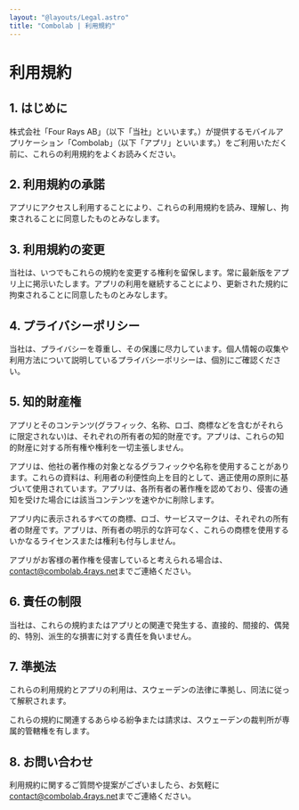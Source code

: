```yaml
---
layout: "@layouts/Legal.astro"
title: "Combolab | 利用規約"
---
```


# 利用規約

## 1. はじめに

株式会社「Four Rays AB」（以下「当社」といいます。）が提供するモバイルアプリケーション「Combolab」（以下「アプリ」といいます。）をご利用いただく前に、これらの利用規約をよくお読みください。

## 2. 利用規約の承諾

アプリにアクセスし利用することにより、これらの利用規約を読み、理解し、拘束されることに同意したものとみなします。

## 3. 利用規約の変更

当社は、いつでもこれらの規約を変更する権利を留保します。常に最新版をアプリ上に掲示いたします。アプリの利用を継続することにより、更新された規約に拘束されることに同意したものとみなします。

## 4. プライバシーポリシー

当社は、プライバシーを尊重し、その保護に尽力しています。個人情報の収集や利用方法について説明しているプライバシーポリシーは、個別にご確認ください。

## 5. 知的財産権

アプリとそのコンテンツ(グラフィック、名称、ロゴ、商標などを含むがそれらに限定されない)は、それぞれの所有者の知的財産です。アプリは、これらの知的財産に対する所有権や権利を一切主張しません。

アプリは、他社の著作権の対象となるグラフィックや名称を使用することがあります。これらの資料は、利用者の利便性向上を目的として、適正使用の原則に基づいて使用されています。アプリは、各所有者の著作権を認めており、侵害の通知を受けた場合には該当コンテンツを速やかに削除します。

アプリ内に表示されるすべての商標、ロゴ、サービスマークは、それぞれの所有者の財産です。アプリは、所有者の明示的な許可なく、これらの商標を使用するいかなるライセンスまたは権利も付与しません。

アプリがお客様の著作権を侵害していると考えられる場合は、<contact@combolab.4rays.net>までご連絡ください。

## 6. 責任の制限

当社は、これらの規約またはアプリとの関連で発生する、直接的、間接的、偶発的、特別、派生的な損害に対する責任を負いません。

## 7. 準拠法

これらの利用規約とアプリの利用は、スウェーデンの法律に準拠し、同法に従って解釈されます。

これらの規約に関連するあらゆる紛争または請求は、スウェーデンの裁判所が専属的管轄権を有します。

## 8. お問い合わせ

利用規約に関するご質問や提案がございましたら、お気軽に<contact@combolab.4rays.net>までご連絡ください。
